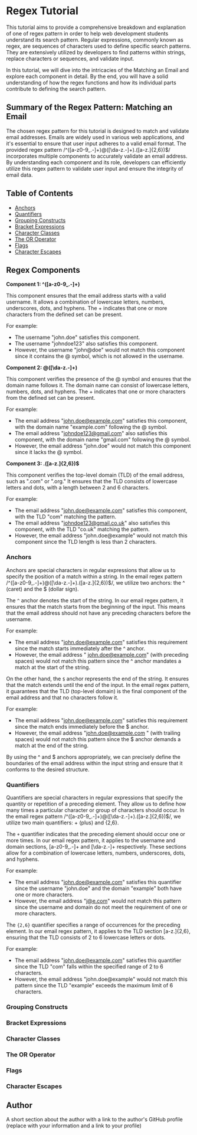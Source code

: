 # Regex Tutorial

This tutorial aims to provide a comprehensive breakdown and explanation of one of regex pattern in order to help web development students understand its search pattern. Regular expressions, commonly known as regex, are sequences of characters used to define specific search patterns. They are extensively utilized by developers to find patterns within strings, replace characters or sequences, and validate input.

In this tutorial, we will dive into the intricacies of the Matching an Email and explore each component in detail. By the end, you will have a solid understanding of how the regex functions and how its individual parts contribute to defining the search pattern.


## Summary of the Regex Pattern: Matching an Email

The chosen regex pattern for this tutorial is designed to match and validate email addresses. Emails are widely used in various web applications, and it's essential to ensure that user input adheres to a valid email format. The provided regex pattern /^([a-z0-9_\.-]+)@([\da-z\.-]+)\.([a-z\.]{2,6})$/ incorporates multiple components to accurately validate an email address. By understanding each component and its role, developers can efficiently utilize this regex pattern to validate user input and ensure the integrity of email data.

## Table of Contents

- [Anchors](#anchors)
- [Quantifiers](#quantifiers)
- [Grouping Constructs](#grouping-constructs)
- [Bracket Expressions](#bracket-expressions)
- [Character Classes](#character-classes)
- [The OR Operator](#the-or-operator)
- [Flags](#flags)
- [Character Escapes](#character-escapes)

## Regex Components
**Component 1: ^([a-z0-9_\.-]+)**

This component ensures that the email address starts with a valid username. It allows a combination of lowercase letters, numbers, underscores, dots, and hyphens. The + indicates that one or more characters from the defined set can be present.

For example:

- The username "john.doe" satisfies this component.
- The username "johndoe123" also satisfies this component.
- However, the username "john@doe" would not match this component since it contains the @ symbol, which is not allowed in the username.

**Component 2: @([\da-z\.-]+)**

This component verifies the presence of the @ symbol and ensures that the domain name follows it. The domain name can consist of lowercase letters, numbers, dots, and hyphens. The + indicates that one or more characters from the defined set can be present.

For example:

- The email address "john.doe@example.com" satisfies this component, with the domain name "example.com" following the @ symbol.
- The email address "johndoe123@gmail.com" also satisfies this component, with the domain name "gmail.com" following the @ symbol.
- However, the email address "john.doe" would not match this component since it lacks the @ symbol.

**Component 3: \.([a-z\.]{2,6})$**

This component verifies the top-level domain (TLD) of the email address, such as ".com" or ".org." It ensures that the TLD consists of lowercase letters and dots, with a length between 2 and 6 characters.

For example:

- The email address "john.doe@example.com" satisfies this component, with the TLD "com" matching the pattern.
- The email address "johndoe123@gmail.co.uk" also satisfies this component, with the TLD "co.uk" matching the pattern.
- However, the email address "john.doe@example" would not match this component since the TLD length is less than 2 characters.
  
### Anchors

Anchors are special characters in regular expressions that allow us to specify the position of a match within a string. In the email regex pattern /^([a-z0-9_\.-]+)@([\da-z\.-]+)\.([a-z\.]{2,6})$/, we utilize two anchors: the ^ (caret) and the $ (dollar sign).

The ` ^ ` anchor denotes the start of the string. In our email regex pattern, it ensures that the match starts from the beginning of the input. This means that the email address should not have any preceding characters before the username.

For example:

- The email address "john.doe@example.com" satisfies this requirement since the match starts immediately after the ^ anchor.
- However, the email address " john.doe@example.com" (with preceding spaces) would not match this pattern since the ^ anchor mandates a match at the start of the string.


On the other hand, the ` $ ` anchor represents the end of the string. It ensures that the match extends until the end of the input. In the email regex pattern, it guarantees that the TLD (top-level domain) is the final component of the email address and that no characters follow it.

For example:

- The email address "john.doe@example.com" satisfies this requirement since the match ends immediately before the $ anchor.
- However, the email address "john.doe@example.com " (with trailing spaces) would not match this pattern since the $ anchor demands a match at the end of the string.

By using the ^ and $ anchors appropriately, we can precisely define the boundaries of the email address within the input string and ensure that it conforms to the desired structure.

### Quantifiers

Quantifiers are special characters in regular expressions that specify the quantity or repetition of a preceding element. They allow us to define how many times a particular character or group of characters should occur. In the email regex pattern /^([a-z0-9_\.-]+)@([\da-z\.-]+)\.([a-z\.]{2,6})$/, we utilize two main quantifiers: + (plus) and {2,6}.

The ` + ` quantifier indicates that the preceding element should occur one or more times. In our email regex pattern, it applies to the username and domain sections, [a-z0-9_\.-]+ and [\da-z\.-]+ respectively. These sections allow for a combination of lowercase letters, numbers, underscores, dots, and hyphens.

For example:

- The email address "john.doe@example.com" satisfies this quantifier since the username "john.doe" and the domain "example" both have one or more characters.
- However, the email address "j@e.com" would not match this pattern since the username and domain do not meet the requirement of one or more characters.


The ` {2,6} ` quantifier specifies a range of occurrences for the preceding element. In our email regex pattern, it applies to the TLD section [a-z\.]{2,6}, ensuring that the TLD consists of 2 to 6 lowercase letters or dots.

For example:

- The email address "john.doe@example.com" satisfies this quantifier since the TLD "com" falls within the specified range of 2 to 6 characters.
- However, the email address "john.doe@example" would not match this pattern since the TLD "example" exceeds the maximum limit of 6 characters.

### Grouping Constructs

### Bracket Expressions

### Character Classes

### The OR Operator

### Flags

### Character Escapes

## Author

A short section about the author with a link to the author's GitHub profile (replace with your information and a link to your profile)
